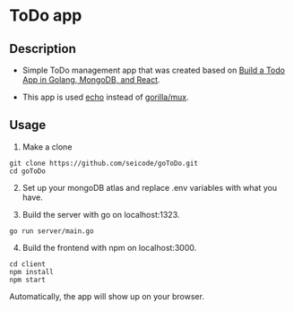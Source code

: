 # ToDo app

## Description

- Simple ToDo management app that was created based on 
[Build a Todo App in Golang, MongoDB, and React](https://levelup.gitconnected.com/build-a-todo-app-in-golang-mongodb-and-react-e1357b4690a6).

- This app is used [echo](https://github.com/labstack/echo) instead of [gorilla/mux](https://github.com/gorilla/mux).

## Usage

1. Make a clone
```
git clone https://github.com/seicode/goToDo.git
cd goToDo
```

2. Set up your mongoDB atlas and replace .env variables with what you have.

3. Build the server with go on localhost:1323.
```
go run server/main.go
```

4. Build the frontend with npm on localhost:3000.
```
cd client
npm install
npm start
```
Automatically, the app will show up on your browser.






